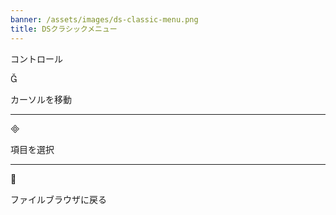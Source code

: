 ```yaml
---
banner: /assets/images/ds-classic-menu.png
title: DSクラシックメニュー
---
```


<div id="controls" class="section-title">コントロール</div>
<div class="section-body">
    <div class="button-action-group">
        <p class="button-action button">&#xE006;</p>
        <p class="button-action-text">カーソルを移動</p>
    </div>
    <hr>
    <div class="button-action-group">
        <p class="button-action button">&#xE000;</p>
        <p class="button-action-text">項目を選択</p>
    </div>
    <hr>
    <div class="button-action-group">
        <p class="button-action button">&#xE001;</p>
        <p class="button-action-text">ファイルブラウザに戻る</p>
    </div>
</div>
